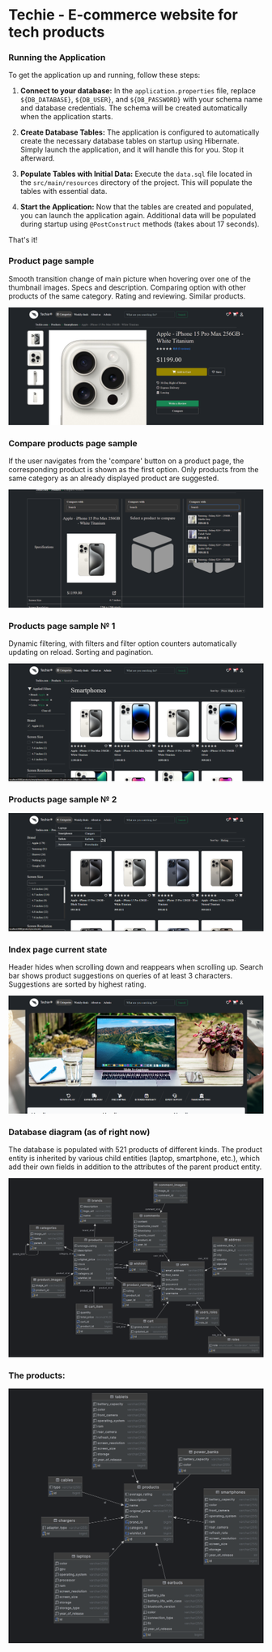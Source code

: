 # Techie - E-commerce website for tech products

### Running the Application

To get the application up and running, follow these steps:

1. **Connect to your database:** In the `application.properties` file, replace `${DB_DATABASE}`, `${DB_USER}`, and `${DB_PASSWORD}` with your schema name and database credentials. The schema will be created automatically when the application starts.

2. **Create Database Tables:** The application is configured to automatically create the necessary database tables on startup using Hibernate. Simply launch the application, and it will handle this for you. Stop it afterward.

3. **Populate Tables with Initial Data:** Execute the `data.sql` file located in the `src/main/resources` directory of the project. This will populate the tables with essential data.

4. **Start the Application:** Now that the tables are created and populated, you can launch the application again. Additional data will be populated during startup using `@PostConstruct` methods (takes about 17 seconds).

That's it!


### Product page sample
Smooth transition change of main picture when hovering over one of the thumbnail images. Specs and description. Comparing option with other products of the same category. Rating and reviewing. Similar products.

<img src="src/main/resources/static/images/products_sample_1.png" alt="Product page">

### Compare products page sample
If the user navigates from the 'compare' button on a product page, the corresponding product is shown as the first option. Only products from the same category as an already displayed product are suggested.

<img src="src/main/resources/static/images/compare-products-sample.png" alt="Compare products page">

### Products page sample № 1
Dynamic filtering, with filters and filter option counters automatically updating on reload. Sorting and pagination.

<img src="src/main/resources/static/images/products_sample_2.png" alt="Smartphones page">

### Products page sample № 2

<img src="src/main/resources/static/images/products_sample_3.png" alt="Smartphones page">

### Index page current state
Header hides when scrolling down and reappears when scrolling up. Search bar shows product suggestions on queries of at least 3 characters. Suggestions are sorted by highest rating.

<img src="src/main/resources/static/images/index_page.png" alt="Index page">

### Database diagram (as of right now)
The database is populated with 521 products of different kinds. The product entity is inherited by various child entities (laptop, smartphone, etc.), which add their own fields in addition to the attributes of the parent product entity.

<img src="src/main/resources/static/images/diagram.png" alt="Database Diagram">

### The products:

<img src="src/main/resources/static/images/products_diagram.png" alt="Database Diagram">



